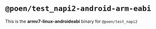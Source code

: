 # `@poen/test_napi2-android-arm-eabi`

This is the **armv7-linux-androideabi** binary for `@poen/test_napi2`

